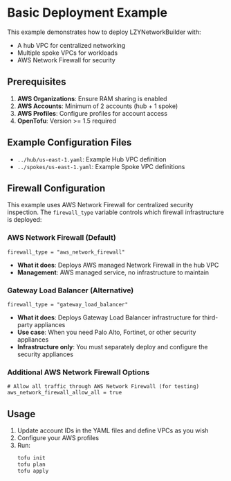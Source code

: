 # Basic Deployment Example

This example demonstrates how to deploy LZYNetworkBuilder with:
- A hub VPC for centralized networking
- Multiple spoke VPCs for workloads
- AWS Network Firewall for security

## Prerequisites

1. **AWS Organizations**: Ensure RAM sharing is enabled
2. **AWS Accounts**: Minimum of 2 accounts (hub + 1 spoke)
3. **AWS Profiles**: Configure profiles for account access
4. **OpenTofu**: Version >= 1.5 required

## Example Configuration Files

- `../hub/us-east-1.yaml`: Example Hub VPC definition
- `../spokes/us-east-1.yaml`: Example Spoke VPC definitions

## Firewall Configuration

This example uses AWS Network Firewall for centralized security inspection. The `firewall_type` variable controls which firewall infrastructure is deployed:

### AWS Network Firewall (Default)
```hcl
firewall_type = "aws_network_firewall"
```
- **What it does**: Deploys AWS managed Network Firewall in the hub VPC
- **Management**: AWS managed service, no infrastructure to maintain

### Gateway Load Balancer (Alternative)
```hcl
firewall_type = "gateway_load_balancer"
```
- **What it does**: Deploys Gateway Load Balancer infrastructure for third-party appliances
- **Use case**: When you need Palo Alto, Fortinet, or other security appliances
- **Infrastructure only**: You must separately deploy and configure the security appliances

### Additional AWS Network Firewall Options
```hcl
# Allow all traffic through AWS Network Firewall (for testing)
aws_network_firewall_allow_all = true
```

## Usage
1. Update account IDs in the YAML files and define VPCs as you wish
2. Configure your AWS profiles
3. Run:
   ```bash
   tofu init
   tofu plan
   tofu apply
   ```
